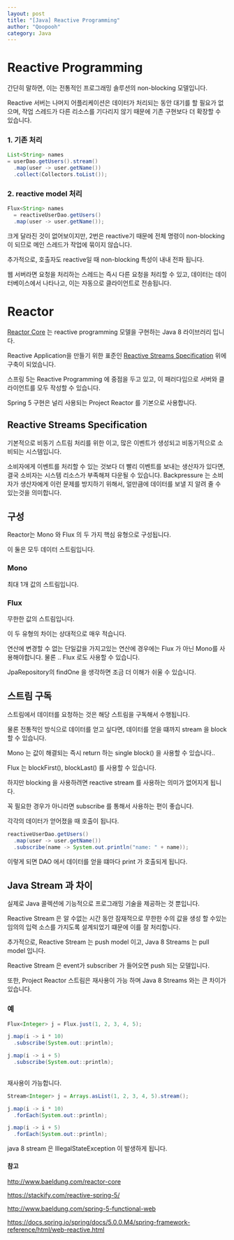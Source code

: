 ```yaml
---
layout: post
title: "[Java] Reactive Programming"
author: "Qoopooh"
category: Java
---
```

# Reactive Programming
간단히 말하면, 이는 전통적인 프로그래밍 솔루션의 non-blocking 모델입니다.

Reactive 서버는 나머지 어플리케이션은 데이터가 처리되는 동안 대기를 할 필요가 없으며, 작업 스레드가 다른 리소스를 기다리지 않기 때문에 기존 구현보다 더 확장할 수 있습니다.

### 1. 기존 처리 
```java
List<String> names 
= userDao.getUsers().stream()
  .map(user -> user.getName())
  .collect(Collectors.toList());
```

### 2. reactive model 처리
```java
Flux<String> names 
  = reactiveUserDao.getUsers()
  .map(user -> user.getName());
```

크게 달라진 것이 없어보이지만, 2번은 reactive기 때문에 전체 명령이 non-blocking이 되므로 메인 스레드가 작업에 묶이지 않습니다.

추가적으로, 호출자도 reactive일 때 non-blocking 특성이 내내 전파 됩니다.

웹 서버라면 요청을 처리하는 스레드는 즉시 다른 요청을 처리할 수 있고, 데이터는 데이터베이스에서 나타나고, 이는 자동으로 클라이언트로 전송됩니다.


# Reactor
[Reactor Core](https://github.com/reactor/reactor-core) 는 reactive programming  모델을 구현하는 Java 8 라이브러리 입니다.

Reactive Application을 만들기 위한 표준인 [Reactive Streams Specification](http://www.reactive-streams.org/) 위에 구축이 되었습니다.

스프링 5는 Reactive Programming 에 중점을 두고 있고, 이 패러다임으로 서버와 클라이언트를 모두 작성할 수 있습니다.

Spring 5 구현은 널리 사용되는 Project Reactor 를 기본으로 사용합니다.

## Reactive Streams Specification
기본적으로 비동기 스트림 처리를 위한 이고, 많은 이벤트가 생성되고 비동기적으로 소비되는 시스템입니다.

소비자에게 이벤트를 처리할 수 있는 것보다 더 빨리 이벤트를 보내는 생산자가 있다면, 결국 소비자는 시스템 리소스가 부족해져 다운될 수 있습니다.
Backpressure 는 소비자가 생산자에게 이런 문제를 방지하기 위해서, 얼만큼에 데이터를 보낼 지 알려 줄 수 있는것을 의미합니다.


## 구성
Reactor는 Mono 와  Flux 의 두 가지 핵심 유형으로 구성됩니다.

이 둘은 모두 데이터 스트림입니다.

### Mono
최대 1개 값의 스트림입니다.

### Flux
무한한 값의 스트림입니다.

이 두 유형의 차이는 상대적으로 매우 적습니다.

연산에 변경할 수 없는 단일값을 가지고있는 연산에 경우에는 Flux 가 아닌  Mono를 사용해야합니다.
물론 .. Flux 로도 사용할 수 있습니다.

JpaRepository의 findOne 을 생각하면 조금 더 이해가 쉬울 수 있습니다.

## 스트림 구독
스트림에서 데이터를 요청하는 것은 해당 스트림을 구독해서 수행됩니다.

물론 전통적인 방식으로 데이터를 얻고 싶다면, 데이터를 얻을 떄까지 stream 을 block 할 수 있습니다.

Mono 는 값이 해결되는 즉시 return 하는 single block() 을 사용할 수 있습니다..

Flux 는 blockFirst(), blockLast() 를 사용할 수 있습니다.

하지만 blocking 을 사용하려면 reactive stream 를 사용하는 의미가 없어지게 됩니다.

꼭 필요한 경우가 아니라면 subscribe 를 통해서 사용하는 편이 좋습니다. 

각각의 데이터가 얻어졌을 때 호출이 됩니다.

```java
reactiveUserDao.getUsers()
  .map(user -> user.getName())
  .subscribe(name -> System.out.println("name: " + name));
```
이렇게 되면 DAO 에서 데이터를 얻을 떄마다 print 가 호출되게 됩니다.

## Java Stream 과 차이
실제로 Java 콜렉션에 기능적으로 프로그래밍 기술을 제공하는 것 뿐입니다.
 
Reactive Stream 은 알 수없는 시간 동안 잠재적으로 무한한 수의 값을 생성 할 수있는 임의의 입력 소스를 가지도록 설계되었기 떄문에 이를 잘 처리합니다. 

추가적으로, Reactive Stream 는 push model 이고, Java 8 Streams 는 pull model 입니다.

Reactive Stream 은 event가 subscriber 가 들어오면 push 되는 모델입니다. 

또한, Project Reactor 스트림은 재사용이 가능 하며 Java 8 Streams 와는 큰 차이가 있습니다.

### 예 
```java
Flux<Integer> j = Flux.just(1, 2, 3, 4, 5);

j.map(i -> i * 10)
  .subscribe(System.out::println);

j.map(i -> i + 5)
  .subscribe(System.out::println);
  
```
재사용이 가능합니다.

```java
Stream<Integer> j = Arrays.asList(1, 2, 3, 4, 5).stream();

j.map(i -> i * 10)
  .forEach(System.out::println);

j.map(i -> i + 5)
  .forEach(System.out::println);
```
java 8 stream 은 IllegalStateException 이 발생하게 됩니다.

#### 참고
http://www.baeldung.com/reactor-core

https://stackify.com/reactive-spring-5/

http://www.baeldung.com/spring-5-functional-web

https://docs.spring.io/spring/docs/5.0.0.M4/spring-framework-reference/html/web-reactive.html